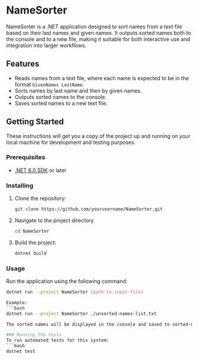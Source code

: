 # NameSorter

NameSorter is a .NET application designed to sort names from a text file based on their last names and given names. It outputs sorted names both to the console and to a new file, making it suitable for both interactive use and integration into larger workflows.

## Features

- Reads names from a text file, where each name is expected to be in the format `GivenNames LastName`.
- Sorts names by last name and then by given names.
- Outputs sorted names to the console.
- Saves sorted names to a new text file.

## Getting Started

These instructions will get you a copy of the project up and running on your local machine for development and testing purposes.

### Prerequisites

- [.NET 6.0 SDK](https://dotnet.microsoft.com/download/dotnet/6.0) or later

### Installing

1. Clone the repository:
   ```bash
   git clone https://github.com/yourusername/NameSorter.git
2. Navigate to the project directory
   ```bash
   cd NameSorter
3. Build the project:
   ```bash
   dotnet build

### Usage
Run the application using the following command:
```bash
dotnet run --project NameSorter [path-to-input-file]

Example:
```bash
dotnet run --project NameSorter ./unsorted-names-list.txt

The sorted names will be displayed in the console and saved to sorted-names-list.txt in the same directory as the input file.

### Running the tests
To run automated tests for this system:
```bash
dotnet test
